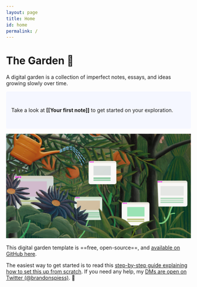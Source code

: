 ```yaml
---
layout: page
title: Home
id: home
permalink: /
---
```


# The Garden 🌱
<Subheader>
A digital garden is a collection of imperfect notes, essays, and ideas growing slowly over time.
</Subheader>

<p style="padding: 3em 1em; background: #f5f7ff; border-radius: 4px;">
  Take a look at <span style="font-weight: bold">[[Your first note]]</span> to get started on your exploration.
</p>

<img src="/assets/digital-garden_web.jpg"/>

This digital garden template is ==free, open-source==, and [available on GitHub here](https://github.com/maximevaillancourt/digital-garden-jekyll-template).

The easiest way to get started is to read this [step-by-step guide explaining how to set this up from scratch](https://maximevaillancourt.com/blog/setting-up-your-own-digital-garden-with-jekyll). If you need any help, my [DMs are open on Twitter (@brandonspiess)](https://twitter.com/brandonspiess). 👋

<style>
  .wrapper {
    max-width: 46em;
  }
</style>
